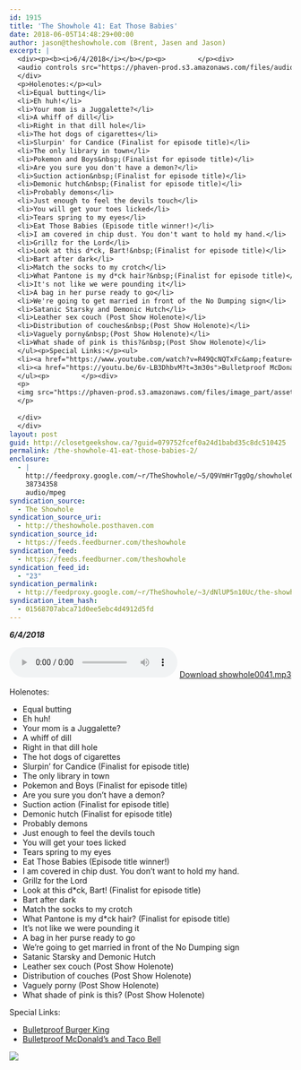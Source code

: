 ```yaml
---
id: 1915
title: 'The Showhole 41: Eat Those Babies'
date: 2018-06-05T14:48:29+00:00
author: jason@theshowhole.com (Brent, Jasen and Jason)
excerpt: |
  <div><p><b><i>6/4/2018</i></b></p><p>        </p><div>
  <audio controls src="https://phaven-prod.s3.amazonaws.com/files/audio_part/asset/2088294/srJb0J0vUpAYz1VLLw0OaLBSnb4/showhole0041.mp3"></audio> <a href="https://phaven-prod.s3.amazonaws.com/files/audio_part/asset/2088294/srJb0J0vUpAYz1VLLw0OaLBSnb4/showhole0041.mp3">Download showhole0041.mp3</a>
  </div>
  <p>Holenotes:</p><ul>
  <li>Equal butting</li>
  <li>Eh huh!</li>
  <li>Your mom is a Juggalette?</li>
  <li>A whiff of dill</li>
  <li>Right in that dill hole</li>
  <li>The hot dogs of cigarettes</li>
  <li>Slurpin' for Candice (Finalist for episode title)</li>
  <li>The only library in town</li>
  <li>Pokemon and Boys&nbsp;(Finalist for episode title)</li>
  <li>Are you sure you don't have a demon?</li>
  <li>Suction action&nbsp;(Finalist for episode title)</li>
  <li>Demonic hutch&nbsp;(Finalist for episode title)</li>
  <li>Probably demons</li>
  <li>Just enough to feel the devils touch</li>
  <li>You will get your toes licked</li>
  <li>Tears spring to my eyes</li>
  <li>Eat Those Babies (Episode title winner!)</li>
  <li>I am covered in chip dust. You don't want to hold my hand.</li>
  <li>Grillz for the Lord</li>
  <li>Look at this d*ck, Bart!&nbsp;(Finalist for episode title)</li>
  <li>Bart after dark</li>
  <li>Match the socks to my crotch</li>
  <li>What Pantone is my d*ck hair?&nbsp;(Finalist for episode title)</li>
  <li>It's not like we were pounding it</li>
  <li>A bag in her purse ready to go</li>
  <li>We're going to get married in front of the No Dumping sign</li>
  <li>Satanic Starsky and Demonic Hutch</li>
  <li>Leather sex couch (Post Show Holenote)</li>
  <li>Distribution of couches&nbsp;(Post Show Holenote)</li>
  <li>Vaguely porny&nbsp;(Post Show Holenote)</li>
  <li>What shade of pink is this?&nbsp;(Post Show Holenote)</li>
  </ul><p>Special Links:</p><ul>
  <li><a href="https://www.youtube.com/watch?v=R49QcNQTxFc&amp;feature=youtu.be&amp;t=4m15s" title="Link: https://www.youtube.com/watch?v=R49QcNQTxFc&amp;feature=youtu.be&amp;t=4m15s">Bulletproof Burger King</a></li>
  <li><a href="https://youtu.be/6v-LB3DhbvM?t=3m30s">Bulletproof McDonald's and Taco Bell</a></li>
  </ul><p>        </p><div>
  <p>
  <img src="https://phaven-prod.s3.amazonaws.com/files/image_part/asset/2088295/XXFiHdNVeSHKporLW1h-_LA-0ag/medium_uncle_ray.png">
  </p>
  
  </div>
  </div>
layout: post
guid: http://closetgeekshow.ca/?guid=079752fcef0a24d1babd35c8dc510425
permalink: /the-showhole-41-eat-those-babies-2/
enclosure:
  - |
    http://feedproxy.google.com/~r/TheShowhole/~5/Q9VmHrTggOg/showhole0041.mp3
    38734358
    audio/mpeg
syndication_source:
  - The Showhole
syndication_source_uri:
  - http://theshowhole.posthaven.com
syndication_source_id:
  - https://feeds.feedburner.com/theshowhole
syndication_feed:
  - https://feeds.feedburner.com/theshowhole
syndication_feed_id:
  - "23"
syndication_permalink:
  - http://feedproxy.google.com/~r/TheShowhole/~3/dNlUP5n10Uc/the-showhole-41-eat-those-babies
syndication_item_hash:
  - 01568707abca71d0ee5ebc4d4912d5fd
---
```

<div class="posthaven-post-body">
  <p>
    <b><i>6/4/2018</i></b>
  </p>
  
  <p>
    <div class="posthaven-file posthaven-file-audio posthaven-file-state-processed" id="posthaven_audio_2088294" >
      <audio controls src="https://phaven-prod.s3.amazonaws.com/files/audio_part/asset/2088294/srJb0J0vUpAYz1VLLw0OaLBSnb4/showhole0041.mp3" type="audio/mpeg"></audio> <a class="posthaven-file-download" download href="https://phaven-prod.s3.amazonaws.com/files/audio_part/asset/2088294/srJb0J0vUpAYz1VLLw0OaLBSnb4/showhole0041.mp3">Download showhole0041.mp3</a>
    </div>
  </p>
  
  <p>
    Holenotes:
  </p>
  
  <ul>
    <li>
      Equal butting
    </li>
    <li>
      Eh huh!
    </li>
    <li>
      Your mom is a Juggalette?
    </li>
    <li>
      A whiff of dill
    </li>
    <li>
      Right in that dill hole
    </li>
    <li>
      The hot dogs of cigarettes
    </li>
    <li>
      Slurpin&#8217; for Candice (Finalist for episode title)
    </li>
    <li>
      The only library in town
    </li>
    <li>
      Pokemon and Boys (Finalist for episode title)
    </li>
    <li>
      Are you sure you don&#8217;t have a demon?
    </li>
    <li>
      Suction action (Finalist for episode title)
    </li>
    <li>
      Demonic hutch (Finalist for episode title)
    </li>
    <li>
      Probably demons
    </li>
    <li>
      Just enough to feel the devils touch
    </li>
    <li>
      You will get your toes licked
    </li>
    <li>
      Tears spring to my eyes
    </li>
    <li>
      Eat Those Babies (Episode title winner!)
    </li>
    <li>
      I am covered in chip dust. You don&#8217;t want to hold my hand.
    </li>
    <li>
      Grillz for the Lord
    </li>
    <li>
      Look at this d*ck, Bart! (Finalist for episode title)
    </li>
    <li>
      Bart after dark
    </li>
    <li>
      Match the socks to my crotch
    </li>
    <li>
      What Pantone is my d*ck hair? (Finalist for episode title)
    </li>
    <li>
      It&#8217;s not like we were pounding it
    </li>
    <li>
      A bag in her purse ready to go
    </li>
    <li>
      We&#8217;re going to get married in front of the No Dumping sign
    </li>
    <li>
      Satanic Starsky and Demonic Hutch
    </li>
    <li>
      Leather sex couch (Post Show Holenote)
    </li>
    <li>
      Distribution of couches (Post Show Holenote)
    </li>
    <li>
      Vaguely porny (Post Show Holenote)
    </li>
    <li>
      What shade of pink is this? (Post Show Holenote)
    </li>
  </ul>
  
  <p>
    Special Links:
  </p>
  
  <ul>
    <li>
      <a href="https://www.youtube.com/watch?v=R49QcNQTxFc&feature=youtu.be&t=4m15s" title="Link: https://www.youtube.com/watch?v=R49QcNQTxFc&feature=youtu.be&t=4m15s">Bulletproof Burger King</a>
    </li>
    <li>
      <a href="https://youtu.be/6v-LB3DhbvM?t=3m30s">Bulletproof McDonald&#8217;s and Taco Bell</a>
    </li>
  </ul>
  
  <div class="posthaven-gallery" id="posthaven_gallery[1302698]">
    <p class="posthaven-file posthaven-file-image posthaven-file-state-processed">
      <img class="posthaven-gallery-image" src="https://phaven-prod.s3.amazonaws.com/files/image_part/asset/2088295/XXFiHdNVeSHKporLW1h-_LA-0ag/medium_uncle_ray.png" data-posthaven-state='processed'
data-medium-src='https://phaven-prod.s3.amazonaws.com/files/image_part/asset/2088295/XXFiHdNVeSHKporLW1h-_LA-0ag/medium_uncle_ray.png'
data-medium-width='697'
data-medium-height='646'
data-large-src='https://phaven-prod.s3.amazonaws.com/files/image_part/asset/2088295/XXFiHdNVeSHKporLW1h-_LA-0ag/large_uncle_ray.png'
data-large-width='697'
data-large-height='646'
data-thumb-src='https://phaven-prod.s3.amazonaws.com/files/image_part/asset/2088295/XXFiHdNVeSHKporLW1h-_LA-0ag/thumb_uncle_ray.png'
data-thumb-width='200'
data-thumb-height='200'
data-xlarge-src='https://phaven-prod.s3.amazonaws.com/files/image_part/asset/2088295/XXFiHdNVeSHKporLW1h-_LA-0ag/xlarge_uncle_ray.png'
data-xlarge-width='697'
data-xlarge-height='646'
data-orig-src='https://phaven-prod.s3.amazonaws.com/files/image_part/asset/2088295/XXFiHdNVeSHKporLW1h-_LA-0ag/uncle_ray.png'
data-orig-width='697'
data-orig-height='646'
data-posthaven-id='2088295' />
    </p></p>
  </div></p>
</div>